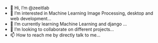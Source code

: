 - 👋 Hi, I’m @zeeitlab
- 👀 I’m interested in Machine Learning Image Processing, desktop and web development...
- 🌱 I’m currently learning Machine Learning and django ...
- 💞️ I’m looking to collaborate on different projects...
- 📫 How to reach me by directly talk to me...

<!---
zeeitlab/zeeitlab is a ✨ special ✨ repository because its `README.md` (this file) appears on your GitHub profile.
You can click the Preview link to take a look at your changes.
--->
